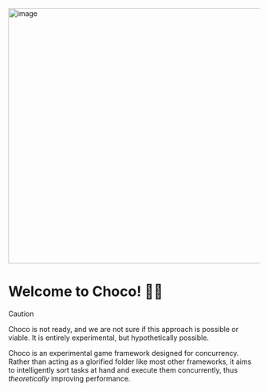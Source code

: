 <img width="1536" height="512" alt="image" src="https://github.com/user-attachments/assets/7671a560-48fe-4c55-ac31-b7fde7d676c2" />

# Welcome to Choco! 🍫✨

> [!CAUTION]
> Choco is not ready, and we are not sure if this approach is possible or viable. It is entirely experimental, but hypothetically possible.

Choco is an experimental game framework designed for concurrency. Rather than acting as a glorified folder like most other frameworks, it aims to intelligently sort tasks at hand and execute them concurrently, thus *theoretically* improving performance.
